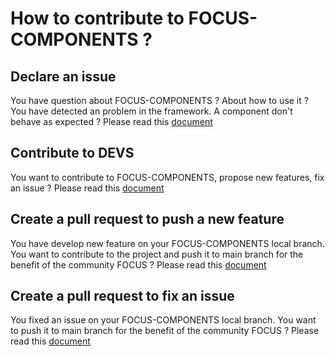 # How to contribute to FOCUS-COMPONENTS ?

## Declare an issue

You have question about FOCUS-COMPONENTS ? About how to use it ?
You have detected an problem in the framework. A component don't behave as expected ? Please read this [document](https://github.com/KleeGroup/focus-components/tree/develop/doc/DECLARE_ISSUE.md)

## Contribute to DEVS

You want to contribute to FOCUS-COMPONENTS, propose new features, fix an issue ? Please read this [document](https://github.com/KleeGroup/focus-components/tree/develop/doc/CONTRIBUTE_TO_DEV.md)

## Create a pull request to push a new feature

You have develop new feature on your FOCUS-COMPONENTS local branch. You want to contribute to the project and push it to main branch for the benefit of the community FOCUS ? Please read this [document](https://github.com/KleeGroup/focus-components/tree/develop/doc/PR_FEATURE_TEMPLATE.md)

## Create a pull request to fix an issue

You fixed an issue on your FOCUS-COMPONENTS local branch. You want to push it to main branch for the benefit of the community FOCUS ? Please read this [document](https://github.com/KleeGroup/focus-components/tree/develop/doc/PR_FIX_TEMPLATE.md)
